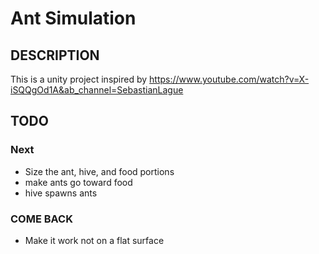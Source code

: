 # Ant Simulation

## DESCRIPTION

This is a unity project inspired by https://www.youtube.com/watch?v=X-iSQQgOd1A&ab_channel=SebastianLague

## TODO

### Next

- Size the ant, hive, and food portions
- make ants go toward food
- hive spawns ants

### COME BACK

- Make it work not on a flat surface
